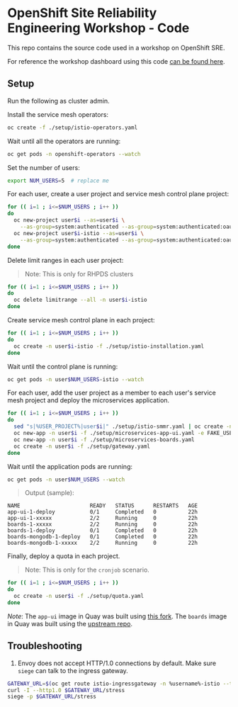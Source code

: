 # OpenShift Site Reliability Engineering Workshop - Code
This repo contains the source code used in a workshop on OpenShift SRE.

For reference the workshop dashboard using this code [can be found here](https://github.com/RedHatGov/sre-workshop-dashboard/).

## Setup

Run the following as cluster admin.

Install the service mesh operators:

```bash
oc create -f ./setup/istio-operators.yaml
```

Wait until all the operators are running:

```bash
oc get pods -n openshift-operators --watch
```

Set the number of users:
```bash
export NUM_USERS=5  # replace me
```

For each user, create a user project and service mesh control plane project:

```bash
for (( i=1 ; i<=$NUM_USERS ; i++ ))
do
  oc new-project user$i --as=user$i \
    --as-group=system:authenticated --as-group=system:authenticated:oauth
  oc new-project user$i-istio --as=user$i \
    --as-group=system:authenticated --as-group=system:authenticated:oauth
done
```

Delete limit ranges in each user project:
> Note: This is only for RHPDS clusters

```bash
for (( i=1 ; i<=$NUM_USERS ; i++ ))
do
  oc delete limitrange --all -n user$i-istio
done
```

Create service mesh control plane in each project:

```bash
for (( i=1 ; i<=$NUM_USERS ; i++ ))
do
  oc create -n user$i-istio -f ./setup/istio-installation.yaml
done
```

Wait until the control plane is running:

```bash
oc get pods -n user$NUM_USERS-istio --watch
```

For each user, add the user project as a member to each user's service mesh project and deploy the microservices application.

```bash
for (( i=1 ; i<=$NUM_USERS ; i++ ))
do
  sed "s|%USER_PROJECT%|user$i|" ./setup/istio-smmr.yaml | oc create -n user$i-istio -f -
  oc new-app -n user$i -f ./setup/microservices-app-ui.yaml -e FAKE_USER=true
  oc new-app -n user$i -f ./setup/microservices-boards.yaml
  oc create -n user$i -f ./setup/gateway.yaml
done
```

Wait until the application pods are running:

```bash
oc get pods -n user$NUM_USERS --watch
```

> Output (sample):

```
NAME                      READY   STATUS      RESTARTS   AGE
app-ui-1-deploy           0/1     Completed   0          22h
app-ui-1-xxxxx            2/2     Running     0          22h
boards-1-xxxxx            2/2     Running     0          22h
boards-1-deploy           0/1     Completed   0          22h
boards-mongodb-1-deploy   0/1     Completed   0          22h
boards-mongodb-1-xxxxx    2/2     Running     0          22h
```

Finally, deploy a quota in each project.
> Note: This is only for the `cronjob` scenario.

```bash
for (( i=1 ; i<=$NUM_USERS ; i++ ))
do
  oc create -n user$i -f ./setup/quota.yaml
done
```

*Note*: The `app-ui` image in Quay was built using [this fork](https://github.com/theckang/service-mesh-workshop-code).  The `boards` image in Quay was built using the [upstream repo](https://github.com/RedHatGov/service-mesh-workshop-code).

## Troubleshooting

1. Envoy does not accept HTTP/1.0 connections by default.  Make sure `siege` can talk to the ingress gateway.

```bash
GATEWAY_URL=$(oc get route istio-ingressgateway -n %username%-istio --template='http://{{.spec.host}}')
curl -I --http1.0 $GATEWAY_URL/stress
siege -p $GATEWAY_URL/stress
```

